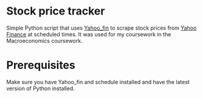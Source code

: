 # Stock price tracker
 
Simple Python script that uses [Yahoo_fin](http://theautomatic.net/yahoo_fin-documentation/) to scrape stock prices from [Yahoo Finance](https://finance.yahoo.com/) at scheduled times. It was used for my coursework in the Macroeconomics coursework.

# Prerequisites

Make sure you have Yahoo_fin and schedule installed and have the latest version of Python installed.

